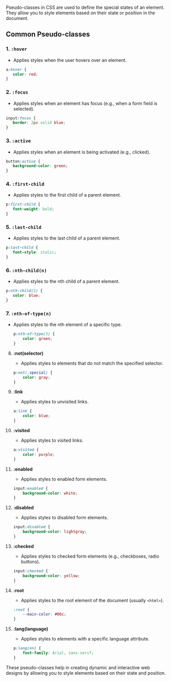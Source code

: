 Pseudo-classes in CSS are used to define the special states of an element. They allow you to style elements based on their state or position in the document.

## Common Pseudo-classes

### 1. `:hover`
- Applies styles when the user hovers over an element.
```css
a:hover {
   color: red;
}
```

### 2. `:focus`
- Applies styles when an element has focus (e.g., when a form field is selected).
```css
input:focus {
   border: 2px solid blue;
}
```

### 3. `:active`
- Applies styles when an element is being activated (e.g., clicked).
```css
button:active {
   background-color: green;
}
```

### 4. `:first-child`
- Applies styles to the first child of a parent element.
```css
p:first-child {
   font-weight: bold;
}
```

### 5. `:last-child`
- Applies styles to the last child of a parent element.
```css
p:last-child {
   font-style: italic;
}
```

### 6. `:nth-child(n)`
- Applies styles to the nth child of a parent element.
```css
p:nth-child(2) {
   color: blue;
}
```

### 7. `:nth-of-type(n)`
- Applies styles to the nth element of a specific type.
   ```css
   p:nth-of-type(3) {
       color: green;
   }
   ```

8. **:not(selector)**
   - Applies styles to elements that do not match the specified selector.
   ```css
   p:not(.special) {
       color: gray;
   }
   ```

9. **:link**
   - Applies styles to unvisited links.
   ```css
   a:link {
       color: blue;
   }
   ```

10. **:visited**
    - Applies styles to visited links.
    ```css
    a:visited {
        color: purple;
    }
    ```

11. **:enabled**
    - Applies styles to enabled form elements.
    ```css
    input:enabled {
        background-color: white;
    }
    ```

12. **:disabled**
    - Applies styles to disabled form elements.
    ```css
    input:disabled {
        background-color: lightgray;
    }
    ```

13. **:checked**
    - Applies styles to checked form elements (e.g., checkboxes, radio buttons).
    ```css
    input:checked {
        background-color: yellow;
    }
    ```

14. **:root**
    - Applies styles to the root element of the document (usually `<html>`).
    ```css
    :root {
        --main-color: #06c;
    }
    ```

15. **:lang(language)**
    - Applies styles to elements with a specific language attribute.
    ```css
    p:lang(en) {
        font-family: Arial, sans-serif;
    }
    ```

These pseudo-classes help in creating dynamic and interactive web designs by allowing you to style elements based on their state and position.